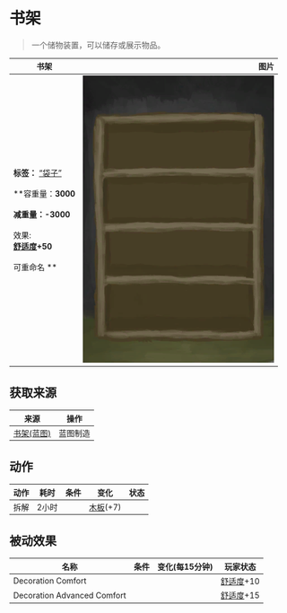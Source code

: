 # 书架  
> 一个储物装置，可以储存或展示物品。  
  
  书架  |   图片   
 ----  |  ----:   
 **标签：**	[“袋子”](tag_Bag.md)<br><br>**容重量：**3000<br><br>**减重量：**-3000<br><br>** 效果: **<br>[舒适度](Comfort.md)+50<br><br>** 可重命名 **  |  ![](Sprite/ShelvingUnit.png)   
  
## 获取来源  
来源  |  操作  
----  |  ----  
[书架(蓝图)](Bp_Bookshelf.md)  |  蓝图制造  
## 动作  
动作  |  耗时  |  条件  |  变化  |  状态  
----  |  ----  |  ----  |  ----  |  ----  
拆解<br>  |  2小时  |    |  [木板](Plank.md)(+7)<br>  |    
## 被动效果  
名称  |  条件  |  变化(每15分钟)  |  玩家状态  
----  |  ----  |  ----  |  ----  
Decoration Comfort  |    |    |  [舒适度](Comfort.md)+10  
Decoration Advanced Comfort  |    |    |  [舒适度](Comfort.md)+15  
